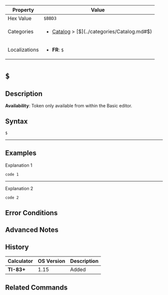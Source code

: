| Property      | Value |
|---------------|-------|
| Hex Value     | `$BBD3`|
| Categories    | <ul><li>[Catalog](../categories/Catalog.md) > [$](../categories/Catalog.md#$)</li></ul> |
| Localizations | <ul><li><b>FR</b>: `$`</li></ul> |

# `$`

## Description



<b>Availability</b>: Token only available from within the Basic editor.

## Syntax
`$`

<hr>

## Examples

Explanation 1
```ti-basic
code 1
```
---
Explanation 2
```ti-basic
code 2
```

## Error Conditions


## Advanced Notes


## History
| Calculator | OS Version | Description |
|------------|------------|-------------|
| <b>TI-83+</b> | 1.15 | Added

## Related Commands

    